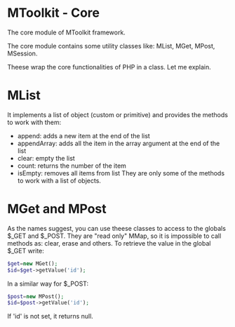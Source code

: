 # MToolkit - Core

The core module of MToolkit framework.

The core module contains some utility classes like: MList, MGet, MPost, MSession.

Theese wrap the core functionalities of PHP in a class. Let me explain.

# MList
It implements a list of object (custom or primitive) and provides the methods to work with them:
- append: adds a new item at the end of the list
- appendArray: adds all the item in the array argument at the end of the list
- clear: empty the list
- count: returns the number of the item
- isEmpty: removes all items from list
They are only some of the methods to work with a list of objects.

# MGet and MPost
As the names suggest, you can use theese classes to access to the globals $_GET and $_POST.
They are "read only" MMap, so it is impossible to call methods as: clear, erase and others.
To retrieve the value in the global $_GET write:
```php
$get=new MGet();
$id=$get->getValue('id');
```
In a similar way for $_POST:
```php
$post=new MPost();
$id=$post->getValue('id');
```
If 'id' is not set, it returns null.

